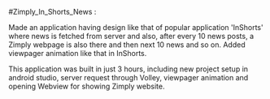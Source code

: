 #Zimply_In_Shorts_News :

Made an application having design like that of popular application 'InShorts' where news is fetched from server and also, after every 10 news posts, a Zimply webpage is also there and then next 10 news and so on. Added viewpager animation like that in InShorts.

This application was built in just 3 hours, including new project setup in android studio, server request through Volley, viewpager animation and opening Webview for showing Zimply website. 